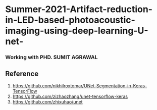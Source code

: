 # Summer-2021-Artifact-reduction-in-LED-based-photoacoustic-imaging-using-deep-learning-U-net-


### Working with PHD. SUMIT AGRAWAL
## Reference
1. https://github.com/nikhilroxtomar/UNet-Segmentation-in-Keras-TensorFlow
2. https://github.com/zizhaozhang/unet-tensorflow-keras
3. https://github.com/zhixuhao/unet
